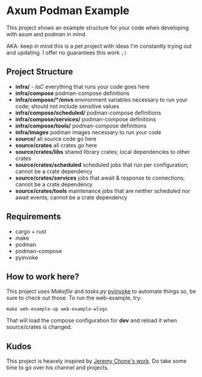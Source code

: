 # Axum Podman Example

This project shows an example structure for your code when developing with
axum and podman in mind. 

AKA: keep in mind this is a pet project with ideas I'm constantly trying out
and updating. I offer no guarantees this work `;)`

## Project Structure

* **infra/** - *IaC* everything that runs your code goes here
* **infra/compose** podman-compose definitions
* **infra/compose/*/envs** environment variables necessary to run your code; should not include sensitive values
* **infra/compose/scheduled/** podman-compose definitions
* **infra/compose/services/** podman-compose definitions
* **infra/compose/tools/** podman-compose definitions
* **infra/images** podman images necessary to run your code
* **source/** all source code go here
* **source/crates** all crates go here
* **source/crates/libs** shared library crates; local dependencies to other crates
* **source/crates/scheduled** scheduled jobs that run per configuration; cannot be a crate dependency
* **source/crates/services** jobs that await & response to connections; cannot be a crate dependency
* **source/crates/tools** maintenance jobs that are neither scheduled nor await events; cannot be a crate dependency

## Requirements

* cargo + rust
* make
* podman
* podman-compose
* pyinvoke

## How to work here?

This project uses *Makefile* and *tasks.py* [pyinvoke](https://docs.pyinvoke.org/) to automate things so, be 
sure to check out those. To run the web-example, try:

`make web-example-up web-example-wlogs`

That will load the compose configuration for **dev** and reload it when source/crates is changed.

## Kudos

This project is heavely inspired by [Jeremy Chone's work](https://www.youtube.com/@JeremyChone). Do
take some time to go over his channel and projects. 